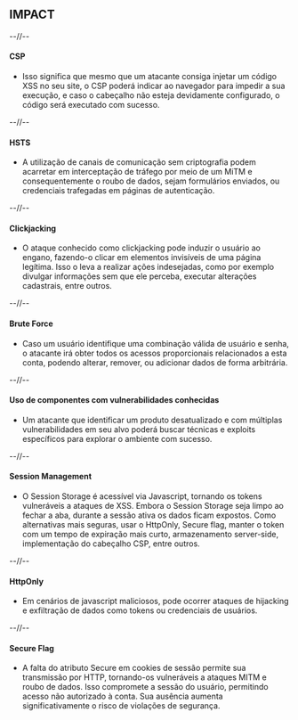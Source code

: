## IMPACT

--//--

#### CSP

* Isso significa que mesmo que um atacante consiga injetar um código XSS no seu site, o CSP poderá indicar ao navegador para impedir a sua execução, e caso o cabeçalho não esteja devidamente configurado, o código será executado com sucesso.

--//--

#### HSTS

* A utilização de canais de comunicação sem criptografia podem acarretar em interceptação de tráfego por meio de um MiTM e consequentemente o roubo de dados, sejam formulários enviados, ou credenciais trafegadas em páginas de autenticação.

--//--

#### Clickjacking

* O ataque conhecido como clickjacking pode induzir o usuário ao engano, fazendo-o clicar em elementos invisíveis de uma página legítima. Isso o leva a realizar ações indesejadas, como por exemplo divulgar informações sem que ele perceba, executar alterações cadastrais, entre outros.

--//--

#### Brute Force

* Caso um usuário identifique uma combinação válida de usuário e senha, o atacante irá obter todos os acessos proporcionais relacionados a esta conta, podendo alterar, remover, ou adicionar dados de forma arbitrária.

--//--

#### Uso de componentes com vulnerabilidades conhecidas

* Um atacante que identificar um produto desatualizado e com múltiplas vulnerabilidades em seu alvo poderá buscar técnicas e exploits específicos para explorar o ambiente com sucesso.

--//--

#### Session Management

* O Session Storage é acessível via Javascript, tornando os tokens vulneráveis a ataques de XSS. Embora o Session Storage seja limpo ao fechar a aba, durante a sessão ativa os dados ficam expostos. Como alternativas mais seguras, usar o HttpOnly, Secure flag, manter o token com um tempo de expiração mais curto, armazenamento server-side, implementação do cabeçalho CSP, entre outros.

--//--

#### HttpOnly

* Em cenários de javascript maliciosos, pode ocorrer ataques de hijacking e exfiltração de dados como tokens ou credenciais de usuários.

--//--

#### Secure Flag

* A falta do atributo Secure em cookies de sessão permite sua transmissão por HTTP, tornando-os vulneráveis a ataques MITM e roubo de dados. Isso compromete a sessão do usuário, permitindo acesso não autorizado à conta. Sua ausência aumenta significativamente o risco de violações de segurança.
